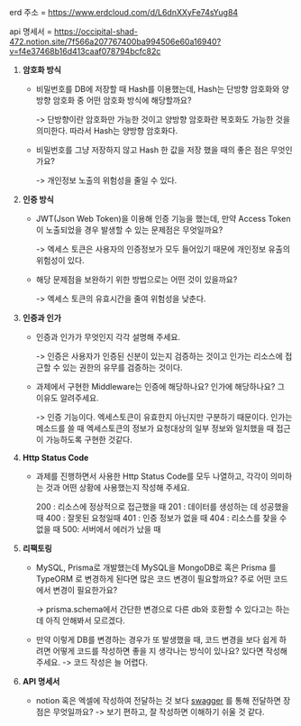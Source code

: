 erd 주소 =  https://www.erdcloud.com/d/L6dnXXyFe74sYug84

api 명세서 = https://occipital-shad-472.notion.site/7f566a207767400ba994506e60a16940?v=f4e37468b16d413caaf078794bcfc82c

1. **암호화 방식**
    - 비밀번호를 DB에 저장할 때 Hash를 이용했는데, Hash는 단방향 암호화와 양방향 암호화 중 어떤 암호화 방식에 해당할까요?

      -> 단방향이란 암호화만 가능한 것이고 양방향 암호화란 복호화도 가능한 것을 의미한다.
         따라서 Hash는 양방향 암호화다.
      
    - 비밀번호를 그냥 저장하지 않고 Hash 한 값을 저장 했을 때의 좋은 점은 무엇인가요?

      -> 개인정보 노출의 위험성을 줄일 수 있다.

2. **인증 방식**
    - JWT(Json Web Token)을 이용해 인증 기능을 했는데, 만약 Access Token이 노출되었을 경우 발생할 수 있는 문제점은 무엇일까요?

       -> 엑세스 토큰은 사용자의 인증정보가 모두 들어있기 때문에 개인정보 유출의 위험성이 있다.
      
    - 해당 문제점을 보완하기 위한 방법으로는 어떤 것이 있을까요?

       -> 엑세스 토큰의 유효시간을 줄여 위험성을 낮춘다.
3. **인증과 인가**
    - 인증과 인가가 무엇인지 각각 설명해 주세요.

       -> 인증은 사용자가 인증된 신분이 있는지 검증하는 것이고 인가는 리소스에 접근할 수 있는 권한의 유무를 검증하는 것이다.
      
    - 과제에서 구현한 Middleware는 인증에 해당하나요? 인가에 해당하나요? 그 이유도 알려주세요.

       -> 인증 기능이다. 엑세스토큰이 유효한지 아닌지만 구분하기 때문이다. 인가는 메소드를 쓸 때 엑세스토큰의 정보가 요청대상의 일부 정보와 일치했을 때 접근이 가능하도록 구현한 것같다.
4. **Http Status Code**
    - 과제를 진행하면서 사용한 Http Status Code를 모두 나열하고, 각각이 의미하는 것과 어떤 상황에 사용했는지 작성해 주세요.

      200 : 리소스에 정상적으로 접근했을 때
      201 : 데이터를 생성하는 데 성공했을 때
      400 : 잘못된 요청일때
      401 : 인증 정보가 없을 때
      404 : 리소스를 찾을 수 없을 때
      500: 서버에서 에러가 났을 때

5. **리팩토링**
    - MySQL, Prisma로 개발했는데 MySQL을 MongoDB로 혹은 Prisma 를 TypeORM 로 변경하게 된다면 많은 코드 변경이 필요할까요? 주로 어떤 코드에서 변경이 필요한가요?

      -> prisma.schema에서 간단한 변경으로 다른 db와 호환할 수 있다고는 하는데 아직 안해봐서 모르겠다.
      
    - 만약 이렇게 DB를 변경하는 경우가 또 발생했을 때, 코드 변경을 보다 쉽게 하려면 어떻게 코드를 작성하면 좋을 지 생각나는 방식이 있나요? 있다면 작성해 주세요.
      -> 코드 작성은 늘 어렵다.
6. **API 명세서**
    - notion 혹은 엑셀에 작성하여 전달하는 것 보다 [swagger](https://swagger.io/) 를 통해 전달하면 장점은 무엇일까요?
      -> 보기 편하고, 잘 작성하면 이해하기 쉬울 것 같다.
